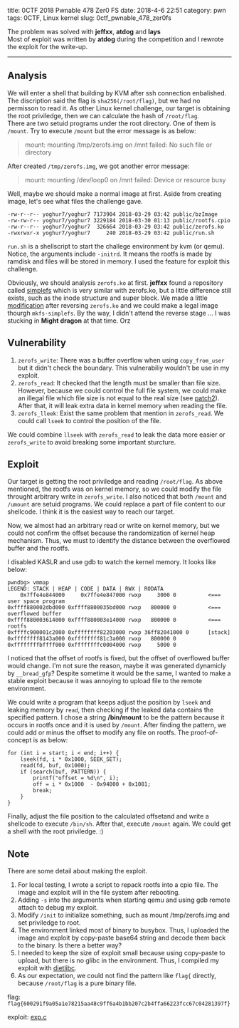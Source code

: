 title: 0CTF 2018 Pwnable 478 Zer0 FS
date: 2018-4-6 22:51
category: pwn
tags: 0CTF, Linux kernel
slug: 0ctf_pwnable_478_zer0fs

The problem was solved with **jeffxx**, **atdog** and **lays**  
Most of exploit was written by **atdog** during the competition and I rewrote the exploit for the write-up.  

* * *

## Analysis

We will enter a shell that building by KVM after ssh connection enbalished. The discription said the flag is `sha256(/root/flag)`, but we had no permisson to read it. As other Linux kernel challenge, our target is obtaining the root priviledge, then we can calculate the hash of `/root/flag`.  
There are two setuid programs under the root directory. One of them is `/mount`. Try to execute `/mount` but the error message is as below:

> mount: mounting /tmp/zerofs.img on /mnt failed: No such file or directory

After created `/tmp/zerofs.img`, we got another error message:

> mount: mounting /dev/loop0 on /mnt failed: Device or resource busy

Well, maybe we should make a normal image at first. Aside from creating image, let's see what files the challenge gave.

```
-rw-r--r-- yoghur7/yoghur7 7173904 2018-03-29 03:42 public/bzImage
-rw-rw-r-- yoghur7/yoghur7 3229184 2018-03-30 01:13 public/rootfs.cpio
-rw-r--r-- yoghur7/yoghur7  326664 2018-03-29 03:42 public/zerofs.ko
-rwxrwxr-x yoghur7/yoghur7     240 2018-03-29 03:42 public/run.sh
```

`run.sh` is a shellscript to start the challege environment by kvm (or qemu). Notice, the arguments include `-initrd`. It means the rootfs is made by ramdisk and files will be stored in memory. I used the feature for exploit this challenge.  

Obviously, we should analysis `zerofs.ko` at first. **jeffxx** found a repository called [simplefs](https://github.com/psankar/simplefs) which is very similar with zerofs.ko, but a little difference still exists, such as the inode structure and super block. We made a little [modification]({filename}/exp/0001-make-zerofs-image.patch) after reversing `zerofs.ko` and we could make a legal image thourgh `mkfs-simplefs`. By the way, I didn't attend the reverse stage ... I was stucking in **Might dragon** at that time. Orz  

## Vulnerability

1. `zerofs_write`: There was a buffer overflow when using `copy_from_user` but it didn't check the boundary. This vulnerabiliy wouldn't be use in my exploit.
2. `zerofs_read`: It checked that the length must be smaller than file size. However, because we could control the full file system, we could make an illegal file which file size is not equal to the real size (see [patch2]({filename}/exp/0002-illegal-size.patch)). After that, it will leak extra data in kernel memory when reading the file.
3. `zerofs_lleek`: Exist the same problem that mention in `zerofs_read`. We could call `lseek` to control the position of the file.

We could combine `llseek` with `zerofs_read` to leak the data more easier or `zerofs_write` to avoid breaking some important sturcture.  


## Exploit

Our target is getting the root priviledge and reading `/root/flag`. As above mentioned, the rootfs was on kernel memory, so we could modify the file throught arbitrary write in `zerofs_write`. I also noticed that both `/mount` and `/umount` are setuid programs. We could replace a part of file content to our shellcode. I think it is the easiest way to reach our target.  

Now, we almost had an arbitrary read or write on kernel memory, but we could not confirm the offset because the randomization of kernel heap mechanism. Thus, we must to identify the distance between the overflowed buffer and the rootfs.  

I disabled KASLR and use gdb to watch the kernel memory. It looks like below:

```
pwndbg> vmmap
LEGEND: STACK | HEAP | CODE | DATA | RWX | RODATA
    0x7ffe4e844000     0x7ffe4e847000 rwxp     3000 0          <=== user space program
0xffff880002dbd000 0xffff8800035bd000 rwxp   800000 0          <=== overflowed buffer
0xffff880003614000 0xffff880003e14000 rwxp   800000 0          <=== rootfs
0xffffc900001c2000 0xffffffff82203000 rwxp 36ff82041000 0      [stack]
0xffffffff8143a000 0xffffffff81c3a000 rwxp   800000 0
0xffffffffbffff000 0xffffffffc0004000 rwxp     5000 0
```

I noticed that the offset of rootfs is fixed, but the offset of overflowed buffer would change. I'm not sure the reason, maybe it was generated dynamicly by `__bread_gfp`? Despite sometime it would be the same, I wanted to make a stable exploit because it was annoying to upload file to the remote environment.  

We could write a program that keeps adjust the position by `lseek` and leaking memory by `read`, then checking if the leaked data contains the specified pattern. I chose a string **/bin/mount** to be the pattern because it occurs in rootfs once and it is used by `/mount`. After finding the pattern, we could add or minus the offset to modify any file on rootfs. The proof-of-concept is as below:

```
for (int i = start; i < end; i++) {
    lseek(fd, i * 0x1000, SEEK_SET);
    read(fd, buf, 0x1000);
    if (search(buf, PATTERN)) {
        printf("offset = %d\n", i);
        off = i * 0x1000  - 0x94000 + 0x1081;
        break;
    }
}
```

Finally, adjust the file position to the calculated offsetand and write a shellcode to execute `/bin/sh`. After that, execute `/mount` again. We could get a shell with the root priviledge. :)

## Note

There are some detail about making the exploit.

1. For local testing, I wrote a script to repack rootfs into a cpio file. The image and exploit will in the file system after rebooting.
2. Adding `-s` into the arguments when starting qemu and using gdb remote attach to debug my exploit.
3. Modify `/init` to initialize something, such as mount /tmp/zerofs.img and set priviledge to root.
4. The environment linked most of binary to busybox. Thus, I uploaded the image and exploit by copy-paste base64 string and decode them back to the binary. Is there a better way?
5. I needed to keep the size of exploit small because using copy-paste to upload, but there is no glibc in the environment. Thus, I compiled my exploit with [dietlibc](https://www.fefe.de/dietlibc/).
6. As our expectation, we could not find the pattern like `flag{` directly, because `/root/flag` is a pure binary file.

flag: `flag{600291f9a05a1e78215aa48c9ff6a4b1bb207c2b4ffa66223fcc67c04281397f}`  

exploit: [exp.c]({filename}/exp/zerofs.c)  
